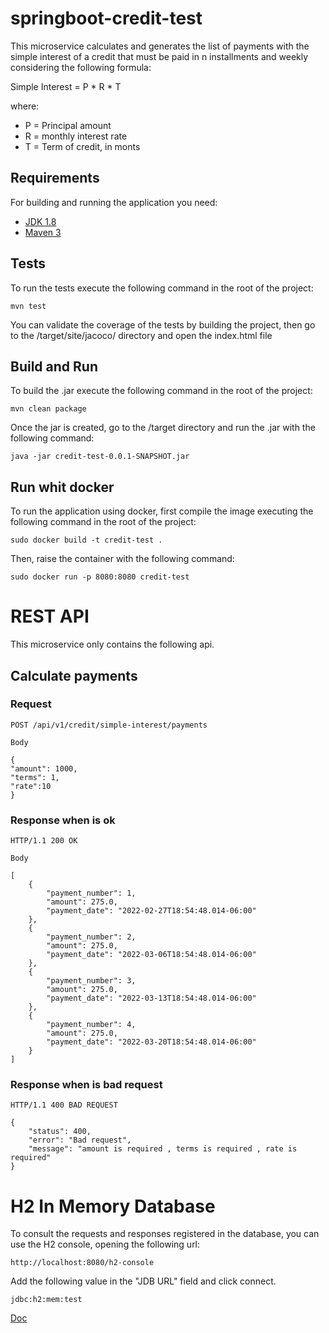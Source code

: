 # springboot-credit-test

This microservice calculates and generates the list of payments with the simple interest of a credit that must be paid in n installments and weekly considering the following formula:

Simple Interest = P * R * T 

where:

* P = Principal amount 
* R = monthly interest rate 
* T = Term of credit, in monts

## Requirements

For building and running the application you need:

- [JDK 1.8](http://www.oracle.com/technetwork/java/javase/downloads/jdk8-downloads-2133151.html)
- [Maven 3](https://maven.apache.org)
## Tests

To run the tests execute the following command in the root of the project:
```
mvn test
```
You can validate the coverage of the tests by building the project, then go to the /target/site/jacoco/ directory and open the index.html file

## Build and Run 

To build the .jar execute the following command in the root of the project:
```
mvn clean package
```
Once the jar is created, go to the /target directory and run the .jar with the following command:
```
java -jar credit-test-0.0.1-SNAPSHOT.jar
```
## Run whit docker

To run the application using docker, first compile the image executing the following command in the root of the project:

```
sudo docker build -t credit-test .
```
Then, raise the container with the following command:

```
sudo docker run -p 8080:8080 credit-test
```

# REST API

This microservice only contains the following api.

## Calculate payments

### Request

`POST /api/v1/credit/simple-interest/payments`
    
    Body

    {
    "amount": 1000,
    "terms": 1,
    "rate":10
    }

### Response when is ok

    HTTP/1.1 200 OK
    
    Body

    [
        {
            "payment_number": 1,
            "amount": 275.0,
            "payment_date": "2022-02-27T18:54:48.014-06:00"
        },
        {
            "payment_number": 2,
            "amount": 275.0,
            "payment_date": "2022-03-06T18:54:48.014-06:00"
        },
        {
            "payment_number": 3,
            "amount": 275.0,
            "payment_date": "2022-03-13T18:54:48.014-06:00"
        },
        {
            "payment_number": 4,
            "amount": 275.0,
            "payment_date": "2022-03-20T18:54:48.014-06:00"
        }
    ]   

### Response when is bad request
    
    HTTP/1.1 400 BAD REQUEST

    {
        "status": 400,
        "error": "Bad request",
        "message": "amount is required , terms is required , rate is required"
    }

# H2 In Memory Database

To consult the requests and responses registered in the database, you can use the H2 console, opening the following url:

    http://localhost:8080/h2-console

Add the following value in the "JDB URL" field and click connect.

    jdbc:h2:mem:test


[Doc]([documentation.md](https://github.com/NHernandezH/technical-test-for-Aplazo.github.io/blob/3636680e020d13563db5d5ab3e8f72e8b3d32f7a/documentation.md)https://github.com/NHernandezH/technical-test-for-Aplazo.github.io/blob/3636680e020d13563db5d5ab3e8f72e8b3d32f7a/documentation.md)
